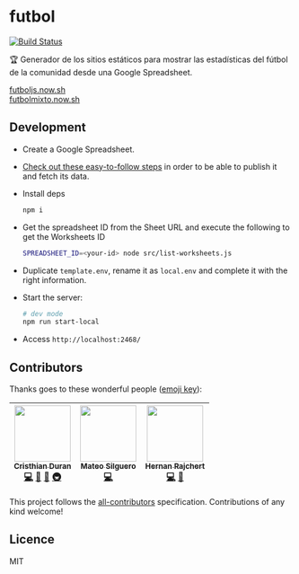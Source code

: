 # futbol

[![Build Status](https://travis-ci.org/durancristhian/futbol.svg?branch=master)](https://travis-ci.org/durancristhian/futbol)

🏆 Generador de los sitios estáticos para mostrar las estadísticas del fútbol de la comunidad desde una Google Spreadsheet.

[futboljs.now.sh](https://futboljs.now.sh/) <br>
[futbolmixto.now.sh](https://futbolmixto.now.sh/)

## Development

* Create a Google Spreadsheet.
* [Check out these easy-to-follow steps](https://support.google.com/docs/answer/37579) in order to be able to publish it and fetch its data.

* Install deps

    ```bash
    npm i
    ```

* Get the spreadsheet ID from the Sheet URL and execute the following to get the Worksheets ID

    ```bash
    SPREADSHEET_ID=<your-id> node src/list-worksheets.js
    ```

* Duplicate `template.env`, rename it as `local.env` and complete it with the right information.
* Start the server:

    ```bash
    # dev mode
    npm run start-local
    ```

* Access `http://localhost:2468/`

## Contributors

Thanks goes to these wonderful people ([emoji key](https://github.com/kentcdodds/all-contributors#emoji-key)):

<!-- ALL-CONTRIBUTORS-LIST:START - Do not remove or modify this section -->

<!-- prettier-ignore -->
| [<img src="https://avatars0.githubusercontent.com/u/4248944?v=4" width="100px;"/><br /><sub><b>Cristhian Duran</b></sub>](https://durancristhian.github.io/)<br />[💻](https://github.com/durancristhian/futbol/commits?author=durancristhian "Code") [🎨](#design-durancristhian "Design") [🤔](#ideas-durancristhian "Ideas, Planning, & Feedback") [🚇](#infra-durancristhian "Infrastructure (Hosting, Build-Tools, etc)") | [<img src="https://avatars0.githubusercontent.com/u/25598400?v=4" width="100px;"/><br /><sub><b>Mateo Silguero</b></sub>](https://github.com/mateosilguero)<br />[💻](https://github.com/durancristhian/futbol/commits?author=mateosilguero "Code") | [<img src="https://avatars0.githubusercontent.com/u/2634059?v=4" width="100px;"/><br /><sub><b>Hernan Rajchert</b></sub>](https://github.com/hrajchert)<br />[💻](https://github.com/durancristhian/futbol/commits?author=hrajchert "Code") [📖](https://github.com/durancristhian/futbol/commits?author=hrajchert "Documentation") |
| :---: | :---: | :---: |

<!-- ALL-CONTRIBUTORS-LIST:END -->

This project follows the [all-contributors](https://github.com/kentcdodds/all-contributors) specification. Contributions of any kind welcome!

## Licence

MIT
